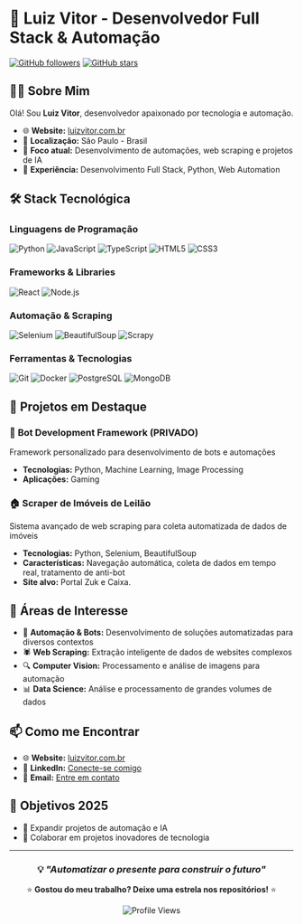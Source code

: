 # 🚀 Luiz Vitor - Desenvolvedor Full Stack & Automação

[![GitHub followers](https://img.shields.io/github/followers/fluiz-vitor?label=Followers&style=social)](https://github.com/fluiz-vitor)
[![GitHub stars](https://img.shields.io/github/stars/fluiz-vitor?label=Stars&style=social)](https://github.com/fluiz-vitor)

## 👨‍💻 Sobre Mim

Olá! Sou **Luiz Vitor**, desenvolvedor apaixonado por tecnologia e automação.

- 🌐 **Website:** [luizvitor.com.br](https://luizvitor.com.br)
- 📍 **Localização:** São Paulo - Brasil
- 🎯 **Foco atual:** Desenvolvimento de automações, web scraping e projetos de IA
- 💼 **Experiência:** Desenvolvimento Full Stack, Python, Web Automation

## 🛠️ Stack Tecnológica

### **Linguagens de Programação**
![Python](https://img.shields.io/badge/Python-3776AB?style=flat&logo=python&logoColor=white)
![JavaScript](https://img.shields.io/badge/JavaScript-F7DF1E?style=flat&logo=javascript&logoColor=black)
![TypeScript](https://img.shields.io/badge/TypeScript-007ACC?style=flat&logo=typescript&logoColor=white)
![HTML5](https://img.shields.io/badge/HTML5-E34F26?style=flat&logo=html5&logoColor=white)
![CSS3](https://img.shields.io/badge/CSS3-1572B6?style=flat&logo=css3&logoColor=white)

### **Frameworks & Libraries**
![React](https://img.shields.io/badge/React-61DAFB?style=flat&logo=react&logoColor=black)
![Node.js](https://img.shields.io/badge/Node.js-339933?style=flat&logo=node.js&logoColor=white)

### **Automação & Scraping**
![Selenium](https://img.shields.io/badge/Selenium-43B02A?style=flat&logo=selenium&logoColor=white)
![BeautifulSoup](https://img.shields.io/badge/BeautifulSoup-306998?style=flat&logo=python&logoColor=white)
![Scrapy](https://img.shields.io/badge/Scrapy-60A839?style=flat&logo=scrapy&logoColor=white)

### **Ferramentas & Tecnologias**
![Git](https://img.shields.io/badge/Git-F05032?style=flat&logo=git&logoColor=white)
![Docker](https://img.shields.io/badge/Docker-2496ED?style=flat&logo=docker&logoColor=white)
![PostgreSQL](https://img.shields.io/badge/PostgreSQL-316192?style=flat&logo=postgresql&logoColor=white)
![MongoDB](https://img.shields.io/badge/MongoDB-4EA94B?style=flat&logo=mongodb&logoColor=white)

## 🎯 Projetos em Destaque

### 🤖 **Bot Development Framework** (PRIVADO)
Framework personalizado para desenvolvimento de bots e automações
- **Tecnologias:** Python, Machine Learning, Image Processing
- **Aplicações:** Gaming
  
### 🏠 **Scraper de Imóveis de Leilão**
Sistema avançado de web scraping para coleta automatizada de dados de imóveis
- **Tecnologias:** Python, Selenium, BeautifulSoup
- **Características:** Navegação automática, coleta de dados em tempo real, tratamento de anti-bot
- **Site alvo:** Portal Zuk e Caixa.

## 🎯 Áreas de Interesse

- 🤖 **Automação & Bots:** Desenvolvimento de soluções automatizadas para diversos contextos
- 🕷️ **Web Scraping:** Extração inteligente de dados de websites complexos
- 🔍 **Computer Vision:** Processamento e análise de imagens para automação
- 📊 **Data Science:** Análise e processamento de grandes volumes de dados

## 📫 Como me Encontrar

- 🌐 **Website:** [luizvitor.com.br](https://luizvitor.com.br)
- 💼 **LinkedIn:** [Conecte-se comigo](https://www.linkedin.com/in/luiz-vitor-fernandes-849b87229/)
- 📧 **Email:** [Entre em contato](mailto:luizvitor06@gmail.com)

## 🎯 Objetivos 2025

- 🚀 Expandir projetos de automação e IA
- 🤝 Colaborar em projetos inovadores de tecnologia

---

<div align="center">

### 💡 *"Automatizar o presente para construir o futuro"*

⭐ **Gostou do meu trabalho? Deixe uma estrela nos repositórios!** ⭐

![Profile Views](https://komarev.com/ghpvc/?username=fluiz-vitor&color=blueviolet&style=flat)

</div>
